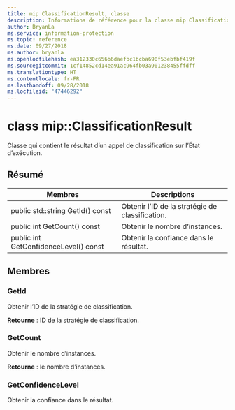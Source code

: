 ```yaml
---
title: mip ClassificationResult, classe
description: Informations de référence pour la classe mip ClassificationResult
author: BryanLa
ms.service: information-protection
ms.topic: reference
ms.date: 09/27/2018
ms.author: bryanla
ms.openlocfilehash: ea312330c656b6daefbc1bcba690f53ebfbf419f
ms.sourcegitcommit: 1cf14852cd14ea91ac964fb03a901238455ffdff
ms.translationtype: HT
ms.contentlocale: fr-FR
ms.lasthandoff: 09/28/2018
ms.locfileid: "47446292"
---
```

# <a name="class-mipclassificationresult"></a>class mip::ClassificationResult 
Classe qui contient le résultat d’un appel de classification sur l’État d’exécution.
  
## <a name="summary"></a>Résumé
 Membres                        | Descriptions                                
--------------------------------|---------------------------------------------
 public std::string GetId() const  |  Obtenir l’ID de la stratégie de classification.
 public int GetCount() const  |  Obtenir le nombre d’instances.
 public int GetConfidenceLevel() const  |  Obtenir la confiance dans le résultat.
  
## <a name="members"></a>Membres
  
### <a name="getid"></a>GetId
Obtenir l’ID de la stratégie de classification.

  
**Retourne** : ID de la stratégie de classification.
  
### <a name="getcount"></a>GetCount
Obtenir le nombre d’instances.

  
**Retourne** : le nombre d’instances.
  
### <a name="getconfidencelevel"></a>GetConfidenceLevel
Obtenir la confiance dans le résultat.